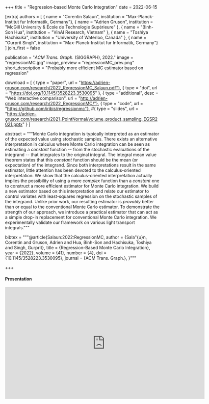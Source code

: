+++
title = "Regression-based Monte Carlo Integration"
date = 2022-06-15

[extra]
authors = [
    { name = "Corentin Salaun", institution = "Max-Planck-Institut fur Informatik, Germany"},
    { name = "Adrien Gruson", institution = "McGill University & École de Technologie Supérieure" },
    { name = "Binh-Son Hua", institution = "VinAI Research, Vietnam" },
    { name = "Toshiya Hachisuka", institution = "University of Waterloo, Canada" },
    { name = "Gurprit Singh", institution = "Max-Planck-Institut fur Informatik, Germany"}
]
join_first = false

publication = "*ACM Trans. Graph.* (SIGGRAPH), 2022."
image = "regressionMC.jpg"
image_preview = "regressionMC_prev.png"
short_description = "Probably more efficient MC estimator based on regression"

download = [
    { type = "paper", url = "https://adrien-gruson.com/research/2022_RegressionMC_Salaun.pdf"},
    { type = "doi", url = "https://doi.org/10.1145/3528223.3530095" },
    { type ="additional", desc = "Web interactive comparison", url = "http://adrien-gruson.com/research/2022_RegressionMC/"},
    { type = "code", url = "https://github.com/iribis/regressionmc"},
    #{ type = "slides", url = "https://adrien-gruson.com/research/2021_PointNormal/volume_product_sampling_EGSR2021.pptx" }
]

abstract = """Monte Carlo integration is typically interpreted as an estimator of the expected value using stochastic samples. There exists an alternative interpretation in calculus where Monte Carlo integration can be seen as estimating a *constant* function -- from the stochastic evaluations of the integrand -- that integrates to the original integral. The integral mean value theorem states that this *constant* function should be the mean (or expectation) of the integrand. Since both interpretations result in the same estimator, little attention has been devoted to the calculus-oriented interpretation. We show that the calculus-oriented interpretation actually implies the possibility of using a more *complex* function than a *constant* one to construct a more efficient estimator for Monte Carlo integration. We build a new estimator based on this interpretation and relate our estimator to control variates with least-squares regression on the stochastic samples of the integrand. Unlike prior work, our resulting estimator is *provably* better than or equal to the conventional Monte Carlo estimator. To demonstrate the strength of our approach, we introduce a practical estimator that can act as a simple drop-in replacement for conventional Monte Carlo integration. We experimentally validate our framework on various light transport integrals."""

bibtex = """@article{Salaun:2022:RegressionMC,
    author = {Sala\"{u}n, Corentin and Gruson, Adrien and Hua, Binh-Son and Hachisuka, Toshiya and Singh, Gurprit},
    title = {Regression-Based Monte Carlo Integration},
    year = {2022},
    volume = {41},
    number = {4},
    doi = {10.1145/3528223.3530095},
    journal = {ACM Trans. Graph.},
}"""

+++

#### Presentation

<iframe width="650" height="365" src="https://www.youtube.com/embed/CWVn3L_JghM" title="YouTube video player" frameborder="0" allow="accelerometer; autoplay; clipboard-write; encrypted-media; gyroscope; picture-in-picture" allowfullscreen></iframe>

